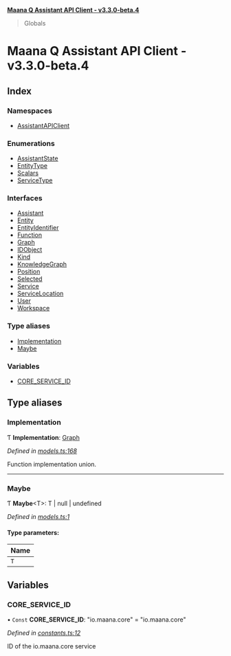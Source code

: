**[Maana Q Assistant API Client - v3.3.0-beta.4](README.md)**

> Globals

# Maana Q Assistant API Client - v3.3.0-beta.4

## Index

### Namespaces

* [AssistantAPIClient](modules/assistantapiclient.md)

### Enumerations

* [AssistantState](enums/assistantstate.md)
* [EntityType](enums/entitytype.md)
* [Scalars](enums/scalars.md)
* [ServiceType](enums/servicetype.md)

### Interfaces

* [Assistant](interfaces/assistant.md)
* [Entity](interfaces/entity.md)
* [EntityIdentifier](interfaces/entityidentifier.md)
* [Function](interfaces/function.md)
* [Graph](interfaces/graph.md)
* [IDObject](interfaces/idobject.md)
* [Kind](interfaces/kind.md)
* [KnowledgeGraph](interfaces/knowledgegraph.md)
* [Position](interfaces/position.md)
* [Selected](interfaces/selected.md)
* [Service](interfaces/service.md)
* [ServiceLocation](interfaces/servicelocation.md)
* [User](interfaces/user.md)
* [Workspace](interfaces/workspace.md)

### Type aliases

* [Implementation](globals.md#implementation)
* [Maybe](globals.md#maybe)

### Variables

* [CORE\_SERVICE\_ID](globals.md#core_service_id)

## Type aliases

### Implementation

Ƭ  **Implementation**: [Graph](interfaces/graph.md)

*Defined in [models.ts:168](https://github.com/maana-io/q-assistant-client/blob/b0243f8/src/models.ts#L168)*

Function implementation union.

___

### Maybe

Ƭ  **Maybe**\<T>: T \| null \| undefined

*Defined in [models.ts:1](https://github.com/maana-io/q-assistant-client/blob/b0243f8/src/models.ts#L1)*

#### Type parameters:

Name |
------ |
`T` |

## Variables

### CORE\_SERVICE\_ID

• `Const` **CORE\_SERVICE\_ID**: \"io.maana.core\" = "io.maana.core"

*Defined in [constants.ts:12](https://github.com/maana-io/q-assistant-client/blob/b0243f8/src/constants.ts#L12)*

ID of the io.maana.core service
